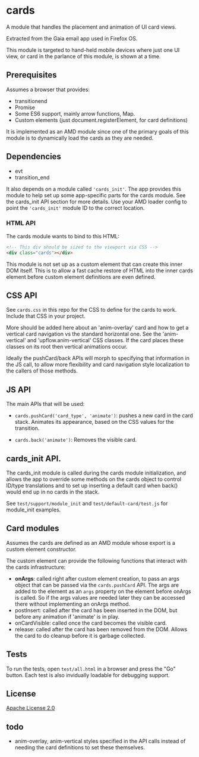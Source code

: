 # cards

A module that handles the placement and animation of UI card views.

Extracted from the Gaia email app used in Firefox OS.

This module is targeted to hand-held mobile devices where just one UI view, or
card in the parlance of this module, is shown at a time.

## Prerequisites

Assumes a browser that provides:

* transitionend
* Promise
* Some ES6 support, mainly arrow functions, Map.
* Custom elements (just document.registerElement, for card definitions)

It is implemented as an AMD module since one of the primary goals of this module
is to dynamically load the cards as they are needed.

## Dependencies

* evt
* transition_end

It also depends on a module called ```'cards_init'```. The app provides this
module to help set up some app-specific parts for the cards module. See the
cards_init API section for more details. Use your AMD loader config to point the
```'cards_init'``` module ID to the correct location.

### HTML API

The cards module wants to bind to this HTML:

```html
<!-- This div should be sized to the viewport via CSS -->
<div class="cards"></div>
```

This module is not set up as a custom element that can create this inner DOM
itself. This is to allow a fast cache restore of HTML into the inner cards
element before custom element definitions are even defined.

## CSS API

See `cards.css` in this repo for the CSS to define for the cards to work.
Include that CSS in your project.

More should be added here about an 'anim-overlay' card and how to get a vertical
card navigation vs the standard horizontal one. See the 'anim-vertical' and
'upflow.anim-vertical' CSS classes. If the card places these classes on its root
then vertical animations occur.

Ideally the pushCard/back APIs will morph to specifying that information in the
JS call, to allow more flexibility and card navigation style localization to
the callers of those methods.

## JS API

The main APIs that will be used:

* `cards.pushCard('card_type', 'animate')`: pushes a new card in the card stack.
Animates its appearance, based on the CSS values for the transition.

* `cards.back('animate')`: Removes the visible card.

## cards_init API.

The cards_init module is called during the cards module initialization, and
allows the app to override some methods on the cards object to control ID/type
translations and to set up inserting a default card when back() would end up in
no cards in the stack.

See `test/support/module_init` and `test/default-card/test.js` for module_init
examples.

## Card modules

Assumes the cards are defined as an AMD module whose export is a custom element
constructor.

The custom element can provide the following functions that interact with the
cards infrastructure:

* **onArgs**: called right after custom element creation, to pass an args object
that can be passed via the `cards.pushCard` API. The args are added to the
element as an `args` property on the element before onArgs is called. So if the
args values are needed later they can be accessed there without implementing an
onArgs method.
* postInsert: called after the card has been inserted in the DOM, but before
any animation if 'animate' is in play.
* onCardVisible: called once the card becomes the visible card.
* release: called after the card has been removed from the DOM. Allows the card
to do cleanup before it is garbage collected.

## Tests

To run the tests, open `test/all.html` in a browser and press the "Go" button.
Each test is also invidually loadable for debugging support.

## License

[Apache License 2.0](http://www.apache.org/licenses/LICENSE-2.0)

## todo

* anim-overlay, anim-vertical styles specified in the API calls instead of
needing the card definitions to set these themselves.


